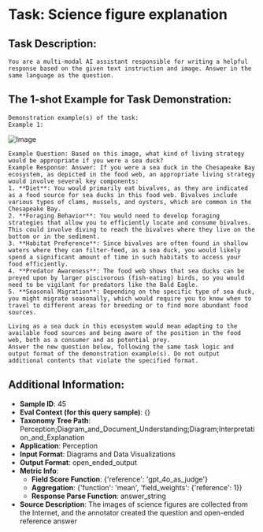 # Task: Science figure explanation

## Task Description:

```
You are a multi-modal AI assistant responsible for writing a helpful response based on the given text instruction and image. Answer in the same language as the question.
```

## The 1-shot Example for Task Demonstration:

```
Demonstration example(s) of the task:
Example 1:
```

![Image](0.png)

```
Example Question: Based on this image, what kind of living strategy would be appropriate if you were a sea duck?
Example Response: Answer: If you were a sea duck in the Chesapeake Bay ecosystem, as depicted in the food web, an appropriate living strategy would involve several key components:
1. **Diet**: You would primarily eat bivalves, as they are indicated as a food source for sea ducks in this food web. Bivalves include various types of clams, mussels, and oysters, which are common in the Chesapeake Bay.
2. **Foraging Behavior**: You would need to develop foraging strategies that allow you to efficiently locate and consume bivalves. This could involve diving to reach the bivalves where they live on the bottom or in the sediment.
3. **Habitat Preference**: Since bivalves are often found in shallow waters where they can filter-feed, as a sea duck, you would likely spend a significant amount of time in such habitats to access your food efficiently.
4. **Predator Awareness**: The food web shows that sea ducks can be preyed upon by larger piscivorous (fish-eating) birds, so you would need to be vigilant for predators like the Bald Eagle.
5. **Seasonal Migration**: Depending on the specific type of sea duck, you might migrate seasonally, which would require you to know when to travel to different areas for breeding or to find more abundant food sources.

Living as a sea duck in this ecosystem would mean adapting to the available food sources and being aware of the position in the food web, both as a consumer and as potential prey.
Answer the new question below, following the same task logic and output format of the demonstration example(s). Do not output additional contents that violate the specified format.
```

## Additional Information:

- **Sample ID**: 45
- **Eval Context (for this query sample)**: {}
- **Taxonomy Tree Path**: Perception;Diagram_and_Document_Understanding;Diagram;Interpretation_and_Explanation
- **Application**: Perception
- **Input Format**: Diagrams and Data Visualizations
- **Output Format**: open_ended_output
- **Metric Info**:
  - **Field Score Function**: {'reference': 'gpt_4o_as_judge'}
  - **Aggregation**: {'function': 'mean', 'field_weights': {'reference': 1}}
  - **Response Parse Function**: answer_string
- **Source Description**: The images of science figures are collected from the Internet, and the annotator created the question and open-ended reference answer
